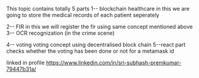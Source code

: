 This topic contains totally 5 parts
1-- blockchain healthcare
      in this we are going to store the medical records of each patient seperately

2-- FIR
      in this we will register the fir using same concept mentioned above
    3-- OCR recognization (in the crime scene)

4-- voting 
      voting concept using decentralised block chain
    5--react part checks whether the voting has been done or not for a metamask id


linked in profile
https://www.linkedin.com/in/sri-subhash-premkumar-79447b31a/
